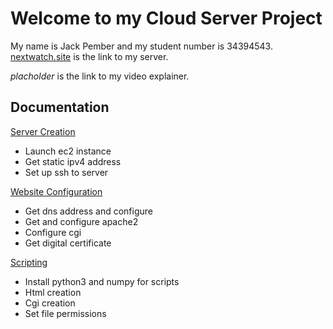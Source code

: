# Welcome to my Cloud Server Project #

My name is Jack Pember and my student number is 34394543.
[nextwatch.site](https://nextwatch.site/) is the link to my server.

*placholder* is the link to my video explainer.

## Documentation ##

[Server Creation](https://github.com/JackAtItAgain/NextWatch/blob/main/Documentation/ServerSetUp.md)
* Launch ec2 instance
* Get static ipv4 address
* Set up ssh to server

[Website Configuration](WebsiteConfiguration.md)
* Get dns address and configure
* Get and configure apache2
* Configure cgi
* Get digital certificate

[Scripting](Scripting.md)
* Install python3 and numpy for scripts
* Html creation
* Cgi creation
* Set file permissions
